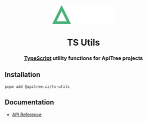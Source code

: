 <div align="center">

<a href="https://github.com/ApiTreeCZ">
<img alt="ApiTree s.r.o." src="../../public/apitree.png" width="201" />
</a>

# TS Utils

### [TypeScript](https://www.typescriptlang.org/) utility functions for ApiTree projects

</div>

## Installation

```bash
pnpm add @apitree.cz/ts-utils
```

## Documentation

- [API Reference](./docs/README.md)
